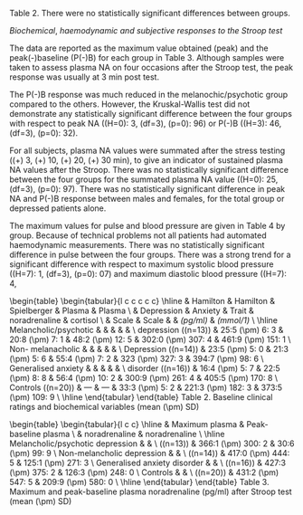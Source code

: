 Table 2. There were no statistically significant differences between groups.

_Biochemical_, _haemodynamic and subjective responses to the Stroop test_

The data are reported as the maximum value obtained (peak) and the peak\(-\)baseline (P\(-\)B) for each group in Table 3. Although samples were taken to assess plasma NA on four occasions after the Stroop test, the peak response was usually at 3 min post test.

The P\(-\)B response was much reduced in the melanochic/psychotic group compared to the others. However, the Kruskal-Wallis test did not demonstrate any statistically significant difference between the four groups with respect to peak NA (\(H=0\): 3, \(df=3\), \(p=0\): 96) or P\(-\)B (\(H=3\): 46, \(df=3\), \(p=0\): 32).

For all subjects, plasma NA values were summated after the stress testing (\(+\) 3, \(+\) 10, \(+\) 20, \(+\) 30 min), to give an indicator of sustained plasma NA values after the Stroop. There was no statistically significant difference between the four groups for the summated plasma NA value (\(H=0\): 25, \(df=3\), \(p=0\): 97). There was no statistically significant difference in peak NA and P\(-\)B response between males and females, for the total group or depressed patients alone.

The maximum values for pulse and blood pressure are given in Table 4 by group. Because of technical problems not all patients had automated haemodynamic measurements. There was no statistically significant difference in pulse between the four groups. There was a strong trend for a significant difference with respect to maximum systolic blood pressure (\(H=7\): 1, \(df=3\), \(p=0\): 07) and maximum diastolic blood pressure (\(H=7\): 4,

\begin{table}
\begin{tabular}{l c c c c c} \hline  & Hamilton & Hamilton & Spielberger & Plasma & Plasma \\  & Depression & Anxiety & Trait & noradrenaline & cortisol \\  & Scale & Scale & & _(pg/ml)_ & _(mmol/1)_ \\ \hline Melancholic/psychotic & & & & & \\ depression (\(n=13\)) & 25:5 \(\pm\) 6: 3 & 20:8 \(\pm\) 7: 1 & 48:2 \(\pm\) 12: 5 & 302:0 \(\pm\) 307: 4 & 461:9 \(\pm\) 151: 1 \\ Non- melanacholic & & & & & \\ Depression (\(n=14\)) & 23:5 \(\pm\) 5: 0 & 21:3 \(\pm\) 5: 6 & 55:4 \(\pm\) 7: 2 & 323 \(\pm\) 327: 3 & 394:7 \(\pm\) 98: 6 \\ Generalised anxiety & & & & & \\ disorder (\(n=16\)) & 16:4 \(\pm\) 5: 7 & 22:5 \(\pm\) 8: 8 & 56:4 \(\pm\) 10: 2 & 300:9 \(\pm\) 261: 4 & 405:5 \(\pm\) 170: 8 \\ Controls (\(n=20\)) & — & — & 33:3 \(\pm\) 5: 2 & 221:3 \(\pm\) 182: 3 & 373:5 \(\pm\) 109: 9 \\ \hline \end{tabular}
\end{table}
Table 2. Baseline clinical ratings and biochemical variables (mean \(\pm\) SD)

\begin{table}
\begin{tabular}{l c c} \hline  & Maximum plasma & Peak-baseline plasma \\  & noradrenaline & noradrenaline \\ \hline Melancholic/psychotic depression & & \\ (\(n=13\)) & 366:1 \(\pm\) 300: 2 & 30:6 \(\pm\) 99: 9 \\ Non-melancholic depression & & \\ (\(n=14\)) & 417:0 \(\pm\) 444: 5 & 125:1 \(\pm\) 271: 3 \\ Generalised anxiety disorder & & \\ (\(n=16\)) & 427:3 \(\pm\) 375: 2 & 126:3 \(\pm\) 248: 0 \\ Controls & & \\ (\(n=20\)) & 431:2 \(\pm\) 547: 5 & 209:9 \(\pm\) 580: 0 \\ \hline \end{tabular}
\end{table}
Table 3. Maximum and peak-baseline plasma noradrenaline (pg/ml) after Stroop test (mean \(\pm\) SD)
